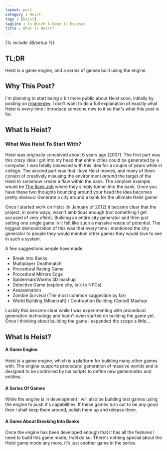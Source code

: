 ```yaml
---
layout: post
category : Heist
tags : [heist]
tagline : In Which A Game Is Exposed
title : What Is Heist?
---
```

{% include JB/setup %}


## TL;DR

Heist is a game engine, and a series of games built using the engine.

## Why This Post?

I'm planning to start being a bit more public about Heist soon, initially by posting on [r/gamedev](http://www.reddit.com/r/gamedev). I don't want to do a full explanation of exactly what Heist is every time I introduce someone new to it so that's what this post is for.

## What Is Heist?

### What Was Heist To Start With?

Heist was originally conceived about 6 years ago (2007). The first part was this crazy idea I got into my head that entire cities could be generated by a computer, I was totally obsessed with this idea for a couple of years while in college. The second part was that I love Heist movies, and many of them consist of creatively misusing the environment _around_ the target of the Heist to somehow create a flaw within the bank. The simplest example would be [The Bank Job](http://uk.imdb.com/title/tt0200465/) where they simply tunnel into the bank. Once you have these two thoughts bouncing around your head the idea becomes pretty obvious: Generate a city around a bank for the ultimate Heist game!

Once I started work on Heist (in January of 2012) it became clear that the project, in some ways, wasn't ambitious enough (not something I get accused of very often). Building an entire city generator and then just setting one single game in it felt like such a massive waste of potential. The biggest demonstration of this was that every time I mentioned the city generator to people they would mention other games they would love to see in such a system.

A few suggestions people have made:

 - Break Into Banks
 - Multiplayer Deathmatch
 - Procedural Racing Game
 - Procedural Mirrors Edge
 - Spiderman/Worms 3D mashup
 - Detective Game (explore city, talk to NPCs)
 - Assassination
 - Zombie Survival (The most common suggestion by far)
 - World Building (Minecraft) / Contraption Building (Gmod) Mashup

Luckily this became clear while I was experimenting with procedural generation technology and hadn't even started on building the game yet. Once I thinking about building the game I expanded the scope a little...
 
## What Is Heist?

#### A Game Engine

Heist is a game engine, which is a platform for building many other games with. The engine supports procedural generation of massive worlds and is designed to be controlled by lua scripts to define new gamemodes and entities.

#### A Series Of Games

While the engine is in development I will also be building test games using the engine to push it's capabilities. If these games turn out to be any good then I shall keep them around, polish them up and release them.

#### A Game About Breaking Into Banks

Once the engine has been developed enough that it has all the features I need to build this game mode, I will do so. There's nothing special about the Heist game mode any more, it's just another game in the series.
